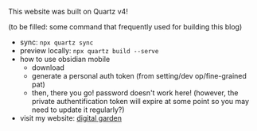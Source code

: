 This website was built on Quartz v4!

(to be filled: some command that frequently used for building this blog)


* sync: `npx quartz sync`
* preview locally: `npx quartz build --serve`
* how to use obsidian mobile
	* download
	* generate a personal auth token (from setting/dev op/fine-grained pat)
	* then, there you go! password doesn't work here! (however, the private authentification token will expire at some point so you may need to update it regularly?)
* visit my website: [digital garden](HNO333333.github.io)